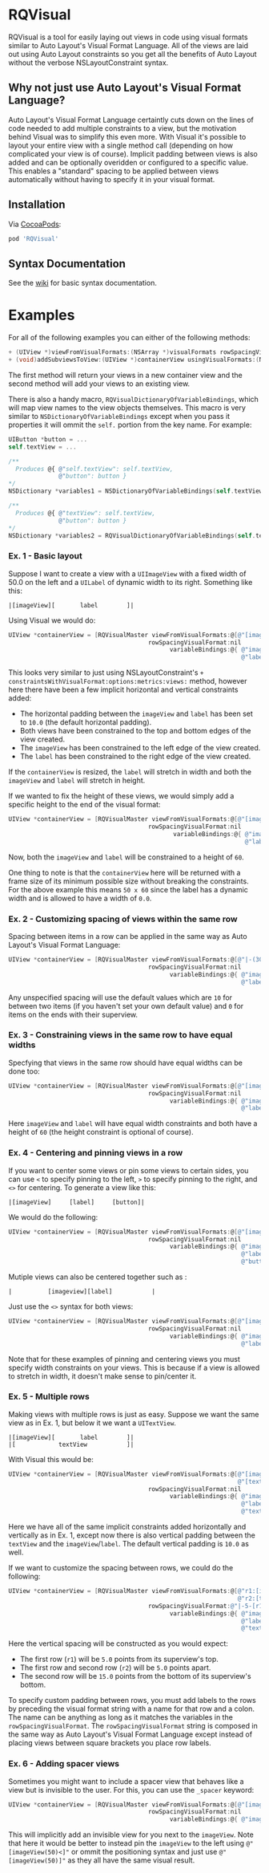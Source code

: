 # RQVisual

RQVisual is a tool for easily laying out views in code using visual formats similar to Auto Layout's Visual Format Language. All of the views are laid out using Auto Layout constraints so you get all the benefits of Auto Layout without the verbose NSLayoutConstraint syntax.

## Why not just use Auto Layout's Visual Format Language?

Auto Layout's Visual Format Language certaintly cuts down on the lines of code needed to add multiple constraints to a view, but the motivation behind Visual was to simplify this even more. With Visual it's possible to layout your entire view with a single method call (depending on how complicated your view is of course). Implicit padding between views is also added and can be optionally overidden or configured to a specific value. This enables a "standard" spacing to be applied between views automatically without having to specify it in your visual format.

## Installation
Via [CocoaPods](https://cocoapods.org/):
```Ruby
pod 'RQVisual'
```

## Syntax Documentation

See the [wiki](https://github.com/rqueue/RQVisual/wiki/Documentation) for basic syntax documentation.

# Examples

For all of the following examples you can either of the following methods:
```Objective-C
+ (UIView *)viewFromVisualFormats:(NSArray *)visualFormats rowSpacingVisualFormat:(NSString *)rowSpacingVisualFormat variableBindings:(NSDictionary *)variableBindings;
+ (void)addSubviewsToView:(UIView *)containerView usingVisualFormats:(NSArray *)visualFormats rowSpacingVisualFormat:(NSString *)rowSpacingVisualFormat variableBindings:(NSDictionary *)variableBindings;
``` 
The first method will return your views in a new container view and the second method will add your views to an existing view.

There is also a handy macro, `RQVisualDictionaryOfVariableBindings`, which will map view names to the view objects themselves. This macro is very similar to `NSDictionaryOfVariableBindings` except when you pass it properties it will ommit the `self.` portion from the key name. For example:
```Objective-C
UIButton *button = ...
self.textView = ...

/**
  Produces @{ @"self.textView": self.textView,
              @"button": button }
*/
NSDictionary *variables1 = NSDictionaryOfVariableBindings(self.textView, button);

/**
  Produces @{ @"textView": self.textView,
              @"button": button }
*/
NSDictionary *variables2 = RQVisualDictionaryOfVariableBindings(self.textView, button);
```

### Ex. 1 - Basic layout

Suppose I want to create a view with a `UIImageView` with a fixed width of 50.0 on the left and a `UILabel` of dynamic width to its right. Something like this:
```
|[imageView][       label        ]|
```
Using Visual we would do:
```Objective-C
UIView *containerView = [RQVisualMaster viewFromVisualFormats:@[@"[imageView(50)]-[label]"]
                                       rowSpacingVisualFormat:nil
                                             variableBindings:@{ @"imageView": imageView,
                                                                 @"label":     label }];

```
This looks very similar to just using NSLayoutConstraint's `+ constraintsWithVisualFormat:options:metrics:views:` method, however here there have been a few implicit horizontal and vertical constraints added:

* The horizontal padding between the `imageView` and `label` has been set to `10.0` (the default horizontal padding).
* Both views have been constrained to the top and bottom edges of the view created.
* The `imageView` has been constrained to the left edge of the view created.
* The `label` has been constrained to the right edge of the view created.

If the `containerView` is resized, the `label` will stretch in width and both the `imageView` and `label` will stretch in height. 

If we wanted to fix the height of these views, we would simply add a specific height to the end of the visual format:
```Objective-C
UIView *containerView = [RQVisualMaster viewFromVisualFormats:@[@"[imageView(50)]-[label](60)"]
                                       rowSpacingVisualFormat:nil
                                              variableBindings:@{ @"imageView": imageView,
                                                                  @"label":     label }];

```
Now, both the `imageView` and `label` will be constrained to a height of `60`.

One thing to note is that the `containerView` here will be returned with a frame size of its minimum possible size without breaking the constraints. For the above example this means `50 x 60` since the label has a dynamic width and is allowed to have a width of `0.0`.

### Ex. 2 - Customizing spacing of views within the same row

Spacing between items in a row can be applied in the same way as Auto Layout's Visual Format Language:
```Objective-C
UIView *containerView = [RQVisualMaster viewFromVisualFormats:@[@"|-(30)-[imageView(50)]-(40)-[label](60)"]
                                       rowSpacingVisualFormat:nil
                                             variableBindings:@{ @"imageView": imageView,
                                                                 @"label":     label }];

```
Any unspecified spacing will use the default values which are `10` for between two items (if you haven't set your own default value) and `0` for items on the ends with their superview.

### Ex. 3 - Constraining views in the same row to have equal widths

Specfying that views in the same row should have equal widths can be done too:
```Objective-C
UIView *containerView = [RQVisualMaster viewFromVisualFormats:@[@"[imageView(==)]-[label(==)](60)"]
                                       rowSpacingVisualFormat:nil
                                             variableBindings:@{ @"imageView": imageView,
                                                                 @"label":     label }];

```
Here `imageView` and `label` will have equal width constraints and both have a height of `60` (the height constraint is optional of course).

### Ex. 4 - Centering and pinning views in a row

If you want to center some views or pin some views to certain sides, you can use `<` to specify pinning to the left, `>` to specify pinning to the right, and `<>` for centering. To generate a view like this:
```
|[imageView]     [label]     [button]|
```
We would do the following:
```Objective-C
UIView *containerView = [RQVisualMaster viewFromVisualFormats:@[@"[imageView(50)<]-[label(50)<>]-[button(50)>](60)"]
                                       rowSpacingVisualFormat:nil
                                             variableBindings:@{ @"imageView": imageView,
                                                                 @"label":     label,
                                                                 @"button"     button }];

```

Mutiple views can also be centered together such as :
```
|          [imageview][label]           |
```
Just use the `<>` syntax for both views:
```Objective-C
UIView *containerView = [RQVisualMaster viewFromVisualFormats:@[@"[imageView(50)<>]-[label(50)<>](60)"]
                                       rowSpacingVisualFormat:nil
                                             variableBindings:@{ @"imageView": imageView,
                                                                 @"label":     label }];

```

Note that for these examples of pinning and centering views you must specify width constraints on your views. This is because if a view is allowed to stretch in width, it doesn't make sense to pin/center it.

### Ex. 5 - Multiple rows

Making views with multiple rows is just as easy. Suppose we want the same view as in Ex. 1, but below it we want a `UITextView`.
```
|[imageView][       label        ]|
|[            textView           ]|
```
With Visual this would be:

```Objective-C
UIView *containerView = [RQVisualMaster viewFromVisualFormats:@[@"[imageView(50)]-[label](60)",
                                                                @"[textView]"]
                                       rowSpacingVisualFormat:nil
                                             variableBindings:@{ @"imageView": imageView,
                                                                 @"label":     label,
                                                                 @"textView":  textView }];

```
Here we have all of the same implicit constraints added horizontally and vertically as in Ex. 1, except now there is also vertical padding between the `textView` and the `imageView`/`label`. The default vertical padding is `10.0` as well.

If we want to customize the spacing between rows, we could do the following:
```Objective-C
UIView *containerView = [RQVisualMaster viewFromVisualFormats:@[@"r1:[imageView(50)]-[label](60)",
                                                                @"r2:[textView]"]
                                       rowSpacingVisualFormat:@"|-5-[r1]-5-[r2]-15-|"
                                             variableBindings:@{ @"imageView": imageView,
                                                                 @"label":     label,
                                                                 @"textView":  textView }];

```
Here the vertical spacing will be constructed as you would expect:

* The first row (`r1`) will be `5.0` points from its superview's top.
* The first row and second row (`r2`) will be `5.0` points apart.
* The second row will be `15.0` points from the bottom of its superview's bottom.

To specify custom padding between rows, you must add labels to the rows by preceding the visual format string with a name for that row and a colon. The name can be anything as long as it matches the variables in the `rowSpacingVisualFormat`. The `rowSpacingVisualFormat` string is composed in the same way as Auto Layout's Visual Format Language except instead of placing views between square brackets you place row labels.

### Ex. 6 - Adding spacer views

Sometimes you might want to include a spacer view that behaves like a view but is invisible to the user. For this, you can use the `_spacer` keyword:
```Objective-C
UIView *containerView = [RQVisualMaster viewFromVisualFormats:@[@"[imageView(50)]-[_spacer]"]
                                       rowSpacingVisualFormat:nil
                                             variableBindings:@{ @"imageView": imageView }];

```
This will implicitly add an invisible view for you next to the `imageView`. Note that here it would be better to instead pin the `imageView` to the left using `@"[imageView(50)<]"` or ommit the positioning syntax and just use `@"[imageView(50)]"` as they all have the same visual result.
